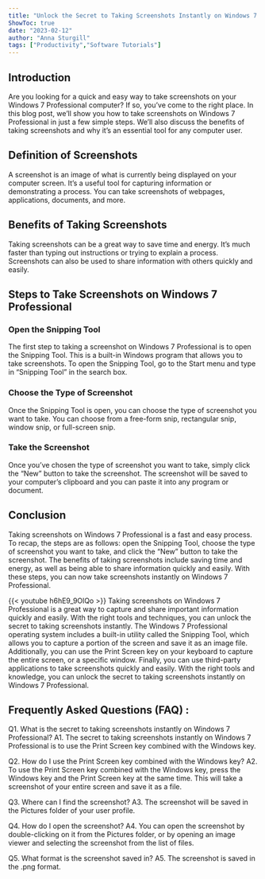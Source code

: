 ```yaml
---
title: "Unlock the Secret to Taking Screenshots Instantly on Windows 7 Professional!"
ShowToc: true 
date: "2023-02-12"
author: "Anna Sturgill" 
tags: ["Productivity","Software Tutorials"]
---
```

## Introduction
Are you looking for a quick and easy way to take screenshots on your Windows 7 Professional computer? If so, you’ve come to the right place. In this blog post, we’ll show you how to take screenshots on Windows 7 Professional in just a few simple steps. We’ll also discuss the benefits of taking screenshots and why it’s an essential tool for any computer user.

## Definition of Screenshots
A screenshot is an image of what is currently being displayed on your computer screen. It’s a useful tool for capturing information or demonstrating a process. You can take screenshots of webpages, applications, documents, and more.

## Benefits of Taking Screenshots
Taking screenshots can be a great way to save time and energy. It’s much faster than typing out instructions or trying to explain a process. Screenshots can also be used to share information with others quickly and easily.

## Steps to Take Screenshots on Windows 7 Professional

### Open the Snipping Tool
The first step to taking a screenshot on Windows 7 Professional is to open the Snipping Tool. This is a built-in Windows program that allows you to take screenshots. To open the Snipping Tool, go to the Start menu and type in “Snipping Tool” in the search box.

### Choose the Type of Screenshot
Once the Snipping Tool is open, you can choose the type of screenshot you want to take. You can choose from a free-form snip, rectangular snip, window snip, or full-screen snip.

### Take the Screenshot
Once you’ve chosen the type of screenshot you want to take, simply click the “New” button to take the screenshot. The screenshot will be saved to your computer’s clipboard and you can paste it into any program or document.

## Conclusion
Taking screenshots on Windows 7 Professional is a fast and easy process. To recap, the steps are as follows: open the Snipping Tool, choose the type of screenshot you want to take, and click the “New” button to take the screenshot. The benefits of taking screenshots include saving time and energy, as well as being able to share information quickly and easily. With these steps, you can now take screenshots instantly on Windows 7 Professional.

{{< youtube h6hE9_9OlQo >}} 
Taking screenshots on Windows 7 Professional is a great way to capture and share important information quickly and easily. With the right tools and techniques, you can unlock the secret to taking screenshots instantly. The Windows 7 Professional operating system includes a built-in utility called the Snipping Tool, which allows you to capture a portion of the screen and save it as an image file. Additionally, you can use the Print Screen key on your keyboard to capture the entire screen, or a specific window. Finally, you can use third-party applications to take screenshots quickly and easily. With the right tools and knowledge, you can unlock the secret to taking screenshots instantly on Windows 7 Professional.

## Frequently Asked Questions (FAQ) :
Q1. What is the secret to taking screenshots instantly on Windows 7 Professional?
A1. The secret to taking screenshots instantly on Windows 7 Professional is to use the Print Screen key combined with the Windows key.

Q2. How do I use the Print Screen key combined with the Windows key?
A2. To use the Print Screen key combined with the Windows key, press the Windows key and the Print Screen key at the same time. This will take a screenshot of your entire screen and save it as a file.

Q3. Where can I find the screenshot?
A3. The screenshot will be saved in the Pictures folder of your user profile.

Q4. How do I open the screenshot?
A4. You can open the screenshot by double-clicking on it from the Pictures folder, or by opening an image viewer and selecting the screenshot from the list of files.

Q5. What format is the screenshot saved in?
A5. The screenshot is saved in the .png format.


